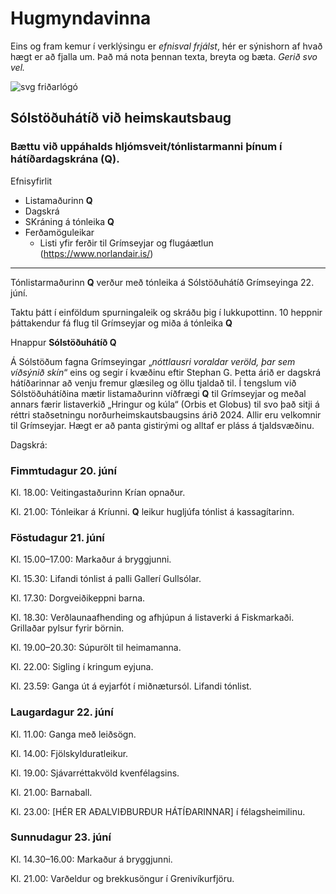 # Hugmyndavinna

Eins og fram kemur í verklýsingu er _efnisval frjálst_, hér er sýnishorn af hvað hægt er að fjalla um. Það má nota þennan texta, breyta og bæta. _Gerið svo vel._

![svg friðarlógó](Peace.svg)

## Sólstöðuhátíð við heimskautsbaug

### Bættu við uppáhalds hljómsveit/tónlistarmanni þínum í hátíðardagskrána (Q).

Efnisyfirlit

* Listamaðurinn **Q** 
* Dagskrá
* SKráning á tónleika **Q**
* Ferðamöguleikar 
  * Listi yfir ferðir til Grímseyjar og flugáætlun (https://www.norlandair.is/)

---

Tónlistarmaðurinn **Q** verður með tónleika á Sólstöðuhátíð Grímseyinga 22. júní. 

Taktu þátt í einföldum spurningaleik og skráðu þig í lukkupottinn. 10 heppnir þáttakendur fá flug til Grímseyjar og miða á tónleika **Q**

Hnappur **Sólstöðuhátíð Q**  

Á Sólstöðum fagna Grímseyingar „_nóttlausri voraldar veröld, þar sem víðsýnið skín_“ eins og segir í kvæðinu eftir Stephan G. Þetta árið er dagskrá hátíðarinnar að venju fremur glæsileg og öllu tjaldað til. Í tengslum við Sólstöðuhátíðina mætir listamaðurinn víðfrægi **Q** til Grímseyjar og meðal annars færir listaverkið „Hringur og kúla“ (Orbis et Globus) til svo það sitji á réttri staðsetningu norðurheimskautsbaugsins árið 2024. Allir eru velkomnir til Grímseyjar. Hægt er að panta gistirými og alltaf er pláss á tjaldsvæðinu. 

Dagskrá:

### Fimmtudagur 20. júní

Kl. 18.00: Veitingastaðurinn Krían opnaður.

Kl. 21.00: Tónleikar á Kríunni. **Q** leikur hugljúfa tónlist á kassagítarinn.

### Föstudagur 21. júní

Kl. 15.00–17.00: Markaður á bryggjunni.

Kl. 15.30: Lifandi tónlist á palli Gallerí Gullsólar.

Kl. 17.30: Dorgveiðikeppni barna.

Kl. 18.30: Verðlaunaafhending og afhjúpun á listaverki á Fiskmarkaði. Grillaðar pylsur fyrir börnin.

Kl. 19.00–20.30: Súpurölt til heimamanna.

Kl. 22.00: Sigling í kringum eyjuna.

Kl. 23.59: Ganga út á eyjarfót í miðnætursól. Lifandi tónlist.

### Laugardagur 22. júní

Kl. 11.00: Ganga með leiðsögn.

Kl. 14.00: Fjölskylduratleikur.

Kl. 19.00: Sjávarréttakvöld kvenfélagsins.

Kl. 21.00: Barnaball.

Kl. 23.00: [HÉR ER AÐALVIÐBURÐUR HÁTÍÐARINNAR] í félagsheimilinu.

### Sunnudagur 23. júní

Kl. 14.30–16.00: Markaður á bryggjunni.

Kl. 21.00: Varðeldur og brekkusöngur í Grenivíkurfjöru.



